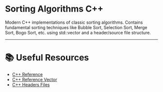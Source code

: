 # Sorting Algorithms C++

Modern C++ implementations of classic sorting algorithms. Contains fundamental sorting techniques like Bubble Sort, Selection Sort, Merge Sort, Bogo Sort, etc. using std::vector and a header/source file structure.

---

# 📚 Useful Resources

- [C++ Reference](https://cplusplus.com/reference/)
- [C++ Reference Vector](https://cplusplus.com/reference/vector/vector/)
- [C++ Headers Files](https://www.geeksforgeeks.org/header-files-in-c-c-with-examples/)
